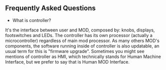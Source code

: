 Frequently Asked Questions
---

* What is controller?

It's the interface between user and MOD, composed by: knobs, displays, footswitches and LEDs. The controller has its own processor (actually a microcontroller) regardless of main mod processor. As many others MOD's components, the software running inside of controller is also updatable, an usual term for this is "firmware upgrade".
Sometimes you might see mentions of controller as HMI, which technically stands for Human Machine Interface, but we prefer to say that is Human MOD Interface.

